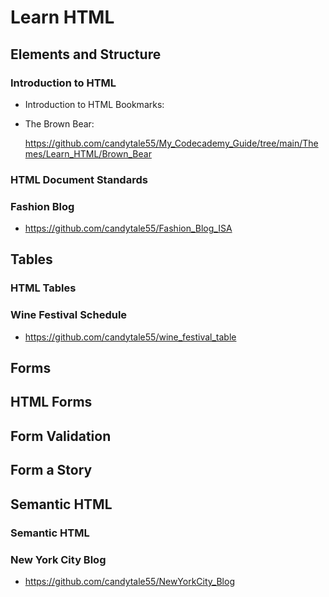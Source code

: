 # Learn HTML



## Elements and Structure

### Introduction to HTML

  * Introduction to HTML Bookmarks: 
    
  
  * The Brown Bear: 
  
    https://github.com/candytale55/My_Codecademy_Guide/tree/main/Themes/Learn_HTML/Brown_Bear 

### HTML Document Standards

### Fashion Blog
  * https://github.com/candytale55/Fashion_Blog_ISA 




## Tables

### HTML Tables

### Wine Festival Schedule
  * https://github.com/candytale55/wine_festival_table



## Forms
## HTML Forms
## Form Validation
## Form a Story
 
 
 
## Semantic HTML

### Semantic HTML

### New York City Blog
  * https://github.com/candytale55/NewYorkCity_Blog
  

